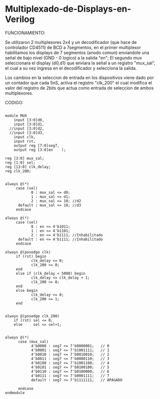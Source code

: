 # Multiplexado-de-Displays-en-Verilog

FUNCIONAMIENTO:

Se utilizaron 2 multiplexores 2x4 y un decodificador (que hace de controlador CD4511) de BCD a 7segmentos,
en el primer multiplexor habilitamos los displays de 7 segmentos (anodo comun) enviandole una señal de bajo nivel (GND - 0 logico) a la salida "en";
El segundo mux  seleccionara el display (d0,d1) que enviara la señal a un registro "mux_sal", el cual a su vez ingresa en el decodificador y selecciona la salida.


Los cambios en la seleccion de entrada en los dispositivos viene dado por un contador que cada 5nS, activa el registro "clk_200"
el cual modifica el valor del registro de 2bits que actua como entrada de seleccion de ambos multiplexores.

CODIGO:

```
		
module MUX
    input [3:0]d0,
	input [3:0]d1,
  //input [3:0]d2, 
  //input [3:0]d3,
    input clk,
    input rst,
    output reg [7:0]seg7,
  	output reg [3:0]en    );	
	 
reg [3:0] mux_sal;
reg [1:0] sel;
reg [13:0] clk_delay;
reg clk_200;


always @(*)
	 case (sel)
			0 : mux_sal <= d0;
			1 : mux_sal <= d1;
			2 : mux_sal <= 10; //d2
      default : mux_sal <= 10; //d3
	 endcase
		
always @(*)
	 case (sel)
			0 : en <= 4'b1011;
			1 : en <= 4'b1101;
			2 : en <= 4'b1111; //Inhabilitado
      default : en <= 4'b1111; //Inhabilitado
	 endcase
	 
always @(posedge clk)
	 if (rst) begin
			clk_delay <= 0;
			clk_200 <= 0;
	 end
	 else if (clk_delay < 5000) begin
			clk_delay <= clk_delay + 1;
			clk_200 <= 0;
	 end	
	 else begin
			clk_delay <= 0;
			clk_200 <= 1;
	 end


always @(posedge clk_200)
	if (rst) sel <= 0;
	else     sel <= sel+1;


always @(*)
      case (mux_sal)
			4'b0000 : seg7 <= 7'b0000001;   // 0
			4'b0001 : seg7 <= 7'b1001111;   // 1
            4'b0010 : seg7 <= 7'b0010010;   // 2
            4'b0011 : seg7 <= 7'b0000110;   // 3
            4'b0100 : seg7 <= 7'b1001100;   // 4
            4'b0101 : seg7 <= 7'b0100100;   // 5
            4'b0110 : seg7 <= 7'b0100000;   // 6
            4'b0111 : seg7 <= 7'b0001111;   // 7
            default : seg7 <= 7'b1111111;   // APAGADO

	  endcase
endmodule
		
```
  
